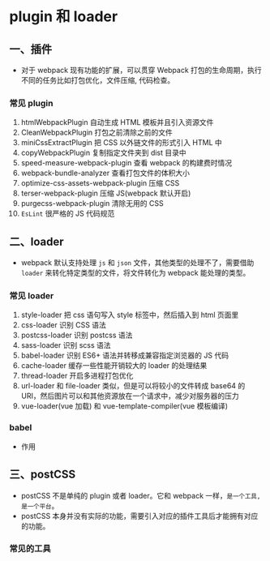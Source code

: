 # plugin 和 loader

## 一、插件

- 对于 webpack 现有功能的扩展，可以贯穿 Webpack 打包的生命周期，执行不同的任务比如打包优化，文件压缩, 代码检查。

### 常见 plugin

1. htmlWebpackPlugin 自动生成 HTML 模板并且引入资源文件
2. CleanWebpackPlugin 打包之前清除之前的文件
3. miniCssExtractPlugin 把 CSS 以外链文件的形式引入 HTML 中
4. copyWebpackPlugin 复制指定文件夹到 dist 目录中
5. speed-measure-webpack-plugin 查看 webpack 的构建费时情况
6. webpack-bundle-analyzer 查看打包文件的体积大小
7. optimize-css-assets-webpack-plugin 压缩 CSS
8. terser-webpack-plugin 压缩 JS(webpack 默认开启)
9. purgecss-webpack-plugin 清除无用的 CSS
10. `EsLint` 很严格的 JS 代码规范

## 二、loader

- webpack 默认支持处理 `js` 和 `json` 文件，其他类型的处理不了，需要借助 `loader` 来转化特定类型的文件，将文件转化为 webpack 能处理的类型。

### 常见 loader

1. style-loader 把 css 语句写入 style 标签中，然后插入到 html 页面里
2. css-loader 识别 CSS 语法
3. postcss-loader 识别 postcss 语法
4. sass-loader 识别 scss 语法
5. babel-loader 识别 ES6+ 语法并转移成兼容指定浏览器的 JS 代码
6. cache-loader 缓存一些性能开销较大的 loader 的处理结果
7. thread-loader 开启多进程打包优化
8. url-loader 和 file-loader 类似，但是可以将较小的文件转成 base64 的 URI，然后图片可以和其他资源放在一个请求中，减少对服务器的压力
9. vue-loader(vue 加载) 和 vue-template-compiler(vue 模板编译)

### babel

- 作用

## 三、postCSS

- postCSS 不是单纯的 plugin 或者 loader。它和 webpack 一样，`是一个工具, 是一个平台`。
- postCSS 本身并没有实际的功能，需要引入对应的插件工具后才能拥有对应的功能。

### 常见的工具
